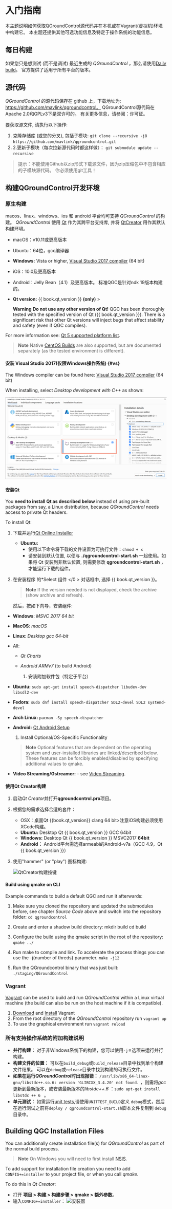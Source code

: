 # 入门指南

本主题说明如何获取QGroundControl源代码并在本机或在Vagrant(虚拟机)环境中构建它。 本主题还提供其他可选功能信息及特定于操作系统的功能信息。

## 每日构建

如果您只是想测试 (而不是调试) 最近生成的 *QGroundControl* ，那么请使用[Daily build](https://docs.qgroundcontrol.com/en/releases/daily_builds.html)。 官方提供了适用于所有平台的版本。

## 源代码 

*QGroundControl* 的源代码保存在 github 上，下载地址为: https://github.com/mavlink/qgroundcontrol。 QGroundControl源代码在Apache 2.0和GPLv3下是双许可的。 有关更多信息，请参阅：许可证。

要获取源文件, 请执行以下操作:

1. 克隆存储库 (或您的分叉), 包括子模块: ```git clone --recursive -j8 https://github.com/mavlink/qgroundcontrol.git```
2. 2.更新子模块（每次拉新源代码时都这样做）： ```git submodule update --recursive```

> 提示：不能使用Github以zip形式下载源文件，因为zip压缩包中不包含相应的子模块源代码。 你必须使用git工具！

## 构建QGroundControl开发环境

### 原生构建

macos、linux、windows、ios 和 android 平台均可支持 *QGroundControl* 的构建。 *QGroundControl* 使用 [Qt](http://www.qt.io) 作为其跨平台支持库, 并将 [QtCreator](http://doc.qt.io/qtcreator/index.html) 用作其默认构建环境。

- macOS：v10.11或更高版本
- Ubuntu：64位，gcc编译器
- **Windows:** Vista or higher, [Visual Studio 2017 compiler](#vs) (64 bit)
- iOS：10.0及更高版本
- Android：Jelly Bean（4.1）及更高版本。 标准QGC是针对ndk 19版本构建的。
- **Qt version:** {{ book.qt_version }} **(only)** <!-- NOTE {{ book.qt_version }} is set in the variables section of gitbook file https://github.com/mavlink/qgc-dev-guide/blob/master/book.json --> > 
    
    **Warning** **Do not use any other version of Qt!** QGC has been thoroughly tested with the specified version of Qt ({{ book.qt_version }}). There is a significant risk that other Qt versions will inject bugs that affect stability and safety (even if QGC compiles).

For more information see: [Qt 5 supported platform list](http://doc.qt.io/qt-5/supported-platforms.html).

<span></span>

> **Note** Native [CentOS Builds](../getting_started/CentOS.md) are also supported, but are documented separately (as the tested environment is different).

#### 安装 Visual Studio 2017(仅限Windows操作系统) {#vs}

The Windows compiler can be found here: [Visual Studio 2017 compiler](https://visualstudio.microsoft.com/vs/older-downloads/) (64 bit)

When installing, select *Desktop development with C++* as shown:

![Visual Studio 2017 - Select Desktop Environment with C++](../../assets/getting_started/visual_studio_select_features.png)

#### 安装Qt

You **need to install Qt as described below** instead of using pre-built packages from say, a Linux distribution, because *QGroundControl* needs access to private Qt headers.

To install Qt:

1. 下载并运行[Qt Online Installer](http://www.qt.io/download-open-source) 
    - **Ubuntu:** 
        - 使用以下命令将下载的文件设置为可执行文件：`chmod + x`
        - 请安装到默认位置, 以便与 **./qgroundcontrol-start.sh** 一起使用。如果将 Qt 安装到非默认位置, 则需要修改 **qgroundcontrol-start.sh** ，才能运行下载的组件。

2. 在安装程序 的*Select 组件 </0 > 对话框中, 选择 {{ book.qt_version }}。</p> 
    
    > **Note** If the version needed is not displayed, check the archive (show archive and refresh).
    
    然后，按如下向导，安装组件:</li> </ol> 
    
    - **Windows**: *MSVC 2017 64 bit*
    - **MacOS**: *macOS*
    - **Linux**: *Desktop gcc 64-bit*
    - All:
        
        - *Qt Charts* <!-- and *Qt Remote Objects (TP)* -->
        
        - *Android ARMv7* (to build Android)
            
            1. 安装附加软件包（特定于平台）
    - **Ubuntu:** `sudo apt-get install speech-dispatcher libudev-dev libsdl2-dev`
    - **Fedora:** `sudo dnf install speech-dispatcher SDL2-devel SDL2 systemd-devel`
    - **Arch Linux:** `pacman -Sy speech-dispatcher`
    - **Android:** [Qt Android Setup](http://doc.qt.io/qt-5/androidgs.html)
        
        1. Install Optional/OS-Specific Functionality
        
        > **Note** Optional features that are dependent on the operating system and user-installed libraries are linked/described below. These features can be forcibly enabled/disabled by specifying additional values to qmake.
    
    - **Video Streaming/Gstreamer:** - see [Video Streaming](https://github.com/mavlink/qgroundcontrol/blob/master/src/VideoReceiver/README.md).
    
    #### 使用Qt Creator构建
    
    1. 启动*Qt Creator*并打开**qgroundcontrol.pro**项目。
    2. 根据您的需求选择合适的套件： 
        - OSX：桌面Qt {{book.qt_version}} clang 64 bit>注意iOS构建必须使用XCode构建。
        - **Ubuntu:** Desktop Qt {{ book.qt_version }} GCC 64bit
        - **Windows:** Desktop Qt {{ book.qt_version }} MSVC2017 **64bit**
        - **Android：** Android平台需选择armeabi的Android-v7a（GCC 4.9，Qt {{ book.qt_version }}）
    
    3. 使用"hammer" (or "play") 图标构建:
        
        ![QtCreator构建按键](../../assets/getting_started/qt_creator_build_qgc.png)
    
    #### Build using qmake on CLI
    
    Example commands to build a default QGC and run it afterwards:
    
    1. Make sure you cloned the repository and updated the submodules before, see chapter *Source Code* above and switch into the repository folder: ```cd qgroundcontrol```
    2. Create and enter a shadow build directory: 
            mkdir build
            cd build
    
    3. Configure the build using the qmake script in the root of the repository: ```qmake ../```
    4. Run make to compile and link. To accelerate the process things you can use the -j{number of threds} parameter. ```make -j12```
    5. Run the QGroundcontrol binary that was just built: ```./staging/QGroundControl```
    
    ### Vagrant
    
    [Vagrant](https://www.vagrantup.com/) can be used to build and run *QGroundControl* within a Linux virtual machine (the build can also be run on the host machine if it is compatible).
    
    1. [Download](https://www.vagrantup.com/downloads.html) and [Install](https://www.vagrantup.com/docs/getting-started/) Vagrant
    2. From the root directory of the *QGroundControl* repository run `vagrant up`
    3. To use the graphical environment run `vagrant reload`
    
    ### 所有支持操作系统的附加构建说明
    
    - **并行构建：** 对于非Windows系统下的构建，您可以使用`-j＃`选项来运行并行构建。
    - **构建文件的位置：** 可以在`build_debug`或`build_release`目录中找到单个构建文件结果。 可以在`debug`或`release`目录中找到构建的可执行文件。
    - **如果在运行*QGroundControl*时出现报错：** `/usr/lib/x86_64-linux-gnu/libstdc++.so.6: version 'GLIBCXX_3.4.20' not found.` ，则需将*gcc*更新到最新版本，或安装最新版本的*libstdc++.6* ：`sudo apt-get install libstdc ++ 6 ` 。
    - **单元测试：** 如需运行[unit tests](../contribute/unit_tests.md),请使用`UNITTEST_BUILD`定义 `debug`模式，然后在运行测试之前将`deploy / qgroundcontrol-start.sh`脚本文件复制到 `debug`目录中。
    
    ## Building QGC Installation Files
    
    You can additionally create installation file(s) for *QGroundControl* as part of the normal build process.
    
    > **Note** On Windows you will need to first install [NSIS](https://sourceforge.net/projects/nsis/).
    
    To add support for installation file creation you need to add `CONFIG+=installer` to your project file, or when you call *qmake*.
    
    To do this in *Qt Creator*:
    
    - 打开 **项目 > 构建 > 构建步骤 > qmake > 额外参数**。
    - 输入`CONFIG+=installer`： ![安装器](../../assets/getting_started/qt_project_installer.png)
